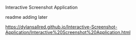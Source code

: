 Interactive Screenshot Application

readme adding later


https://dylansallred.github.io/Interactive-Screenshot-Application/Interactive%20Screenshot%20Application.html

